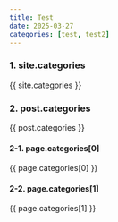 ```yaml
---
title: Test
date: 2025-03-27
categories: [test, test2]
---
```


### 1. site.categories  
{{ site.categories }}  

### 2. post.categories  

{{ post.categories }}  

#### 2-1. page.categories[0]  

{{ page.categories[0] }}  

#### 2-2. page.categories[1]  

{{ page.categories[1] }}
